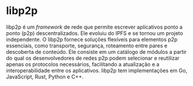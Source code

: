 # libp2p

libp2p é um _framework_ de rede que permite escrever aplicativos ponto a ponto (p2p) descentralizados. Ele evoluiu do IPFS e se tornou um projeto independente. O libp2p fornece soluções flexíveis para elementos p2p essenciais, como transporte, segurança, roteamento entre pares e descoberta de conteúdo. Ele consiste em um catálogo de módulos a partir do qual os desenvolvedores de redes p2p podem selecionar e reutilizar apenas os protocolos necessários, facilitando a atualização e a interoperabilidade entre os aplicativos. libp2p tem implementações em Go, JavaScript, Rust, Python e C++.